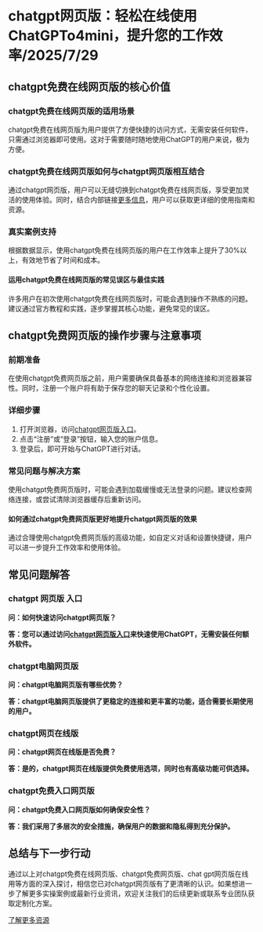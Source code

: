 # chatgpt网页版：轻松在线使用ChatGPTo4mini，提升您的工作效率/2025/7/29

## chatgpt免费在线网页版的核心价值

### chatgpt免费在线网页版的适用场景

chatgpt免费在线网页版为用户提供了方便快捷的访问方式，无需安装任何软件，只需通过浏览器即可使用。这对于需要随时随地使用ChatGPT的用户来说，极为方便。

### chatgpt免费在线网页版如何与chatgpt网页版相互结合

通过chatgpt网页版，用户可以无缝切换到chatgpt免费在线网页版，享受更加灵活的使用体验。同时，结合内部链接[更多信息](https://soruxgpt.top/282.html)，用户可以获取更详细的使用指南和资源。

### 真实案例支持

根据数据显示，使用chatgpt免费在线网页版的用户在工作效率上提升了30%以上，有效地节省了时间和成本。

#### 运用chatgpt免费在线网页版的常见误区与最佳实践

许多用户在初次使用chatgpt免费在线网页版时，可能会遇到操作不熟练的问题。建议通过官方教程和实践，逐步掌握其核心功能，避免常见的误区。

## chatgpt免费网页版的操作步骤与注意事项

### 前期准备

在使用chatgpt免费网页版之前，用户需要确保具备基本的网络连接和浏览器兼容性。同时，注册一个账户将有助于保存您的聊天记录和个性化设置。

### 详细步骤

1. 打开浏览器，访问[chatgpt网页版入口](https://soruxgpt.top/282.html)。
2. 点击“注册”或“登录”按钮，输入您的账户信息。
3. 登录后，即可开始与ChatGPT进行对话。

### 常见问题与解决方案

使用chatgpt免费网页版时，可能会遇到加载缓慢或无法登录的问题。建议检查网络连接，或尝试清除浏览器缓存后重新访问。

#### 如何通过chatgpt免费网页版更好地提升chatgpt网页版的效果

通过合理使用chatgpt免费网页版的高级功能，如自定义对话和设置快捷键，用户可以进一步提升工作效率和使用体验。

## 常见问题解答

### chatgpt 网页版 入口

**问：如何快速访问chatgpt网页版？**

**答：您可以通过访问[chatgpt网页版入口](https://soruxgpt.top/282.html)来快速使用ChatGPT，无需安装任何额外软件。**

### chatgpt电脑网页版

**问：chatgpt电脑网页版有哪些优势？**

**答：chatgpt电脑网页版提供了更稳定的连接和更丰富的功能，适合需要长期使用的用户。**

### chatgpt网页在线版

**问：chatgpt网页在线版是否免费？**

**答：是的，chatgpt网页在线版提供免费使用选项，同时也有高级功能可供选择。**

### chatgpt免费入口网页版

**问：chatgpt免费入口网页版如何确保安全性？**

**答：我们采用了多层次的安全措施，确保用户的数据和隐私得到充分保护。**

## 总结与下一步行动

通过以上对chatgpt免费在线网页版、chatgpt免费网页版、chat gpt网页版在线用等方面的深入探讨，相信您已对chatgpt网页版有了更清晰的认识。如果想进一步了解更多实操案例或最新行业资讯，欢迎关注我们的后续更新或联系专业团队获取定制化方案。

[了解更多资源](https://soruxgpt.top/282.html)
